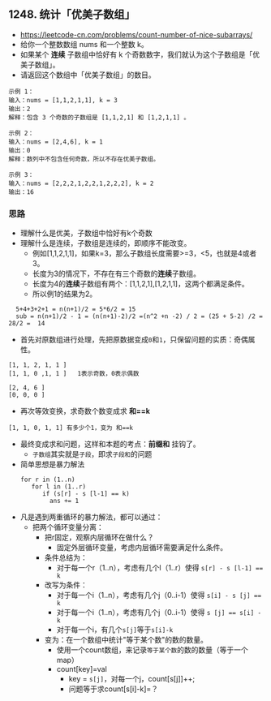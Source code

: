 ## 1248. 统计「优美子数组」
- https://leetcode-cn.com/problems/count-number-of-nice-subarrays/
- 给你一个整数数组 nums 和一个整数 k。
- 如果某个 **连续** 子数组中恰好有 k 个奇数数字，我们就认为这个子数组是「优美子数组」。
- 请返回这个数组中「优美子数组」的数目。
```
示例 1：
输入：nums = [1,1,2,1,1], k = 3
输出：2
解释：包含 3 个奇数的子数组是 [1,1,2,1] 和 [1,2,1,1] 。

示例 2：
输入：nums = [2,4,6], k = 1
输出：0
解释：数列中不包含任何奇数，所以不存在优美子数组。

示例 3：
输入：nums = [2,2,2,1,2,2,1,2,2,2], k = 2
输出：16
```

### 思路
- 理解什么是优美，子数组中恰好有k个奇数
- 理解什么是连续，子数组是连续的，即顺序不能改变。  
  - 例如[1,1,2,1,1]，如果k=3，那么子数组长度需要>=3，<5，也就是4或者3。
  - 长度为3的情况下，不存在有三个奇数的**连续**子数组。
  - 长度为4的**连续**子数组有两个：[1,1,2,1],[1,2,1,1]，这两个都满足条件。
  - 所以例1的结果为2。
``` 
  5+4+3+2+1 = n(n+1)/2 = 5*6/2 = 15
  sub = n(n+1)/2 - 1 = (n(n+1)-2)/2 =(n^2 +n -2) / 2 = (25 + 5-2) /2 = 28/2 =  14  
```
- 首先对原数组进行处理，先把原数据变成`0`和`1`，只保留问题的实质：奇偶属性。
```
[1, 1, 2, 1, 1 ]
[1, 1, 0 ,1, 1 ]   1表示奇数，0表示偶数

[2, 4, 6 ]
[0, 0, 0 ]
```
- 再次等效变换，求奇数个数变成求 **和==k** 
```
[1, 1, 0, 1, 1] 有多少个1，变为 和==k
```
- 最终变成求和问题，这样和本题的考点：**前缀和** 挂钩了。
  - `子数组`其实就是`子段`，即求`子段和`的问题
- 简单思想是暴力解法
  ```
  for r in (1..n) 
     for l in (1..r)
        if (s[r] - s [l-1] == k) 
          ans += 1
  ```
- 凡是遇到两重循环的暴力解法，都可以通过：
  - 把两个循环变量分离：
    - 把r固定，观察内层循环在做什么？
      - 固定外层循环变量，考虑内层循环需要满足什么条件。
    - 条件总结为：
      - 对于每一个r（1..n），考虑有几个l（1..r）使得 `s[r] - s [l-1] == k`
    - 改写为条件：
      - 对于每一个i（1..n），考虑有几个j（0..i-1）使得 `s[i] - s [j] == k`
      - 对于每一个i（1..n），考虑有几个j（0..i-1）使得 `s [j] == s[i] - k `
      - 对于每一个i，有几个`s[j]`等于`s[i]-k`
    - 变为：在一个数组中统计"等于某个数"的数的数量。  
      - 使用一个count数组，来记录`等于某个数`的数的数量（等于一个map）
      - count[key]=val
        - key = `s[j]`，对每一个j，count[s[j]]++;
        - 问题等于求count[s[i]-k]=？